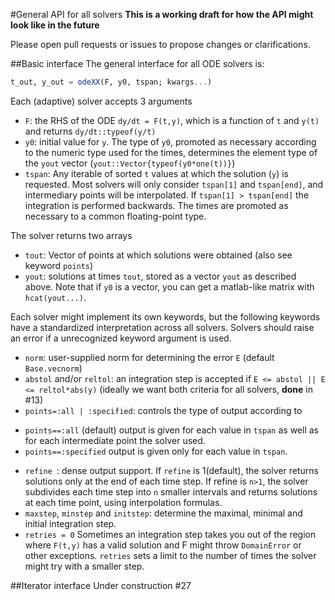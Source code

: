 #General API for all solvers
**This is a working draft for how the API might look like in the future**

Please open pull requests or issues to propose changes or clarifications.

##Basic interface
The general interface for all ODE solvers is:

```julia
t_out, y_out = odeXX(F, y0, tspan; kwargs...)
```

Each (adaptive) solver accepts 3 arguments

- `F`: the RHS of the ODE `dy/dt = F(t,y)`, which is a function of `t` and `y(t)` and returns `dy/dt::typeof(y/t)`
- `y0`: initial value for `y`. The type of `y0`, promoted as necessary according to the numeric type used for the times, determines the element type of the `yout` vector (`yout::Vector{typeof(y0*one(t))}`)
- `tspan`: Any iterable of sorted `t` values at which the solution (`y`) is requested. Most solvers will only consider `tspan[1]` and `tspan[end]`, and intermediary points will be interpolated. If `tspan[1] > tspan[end]` the integration is performed backwards.   The times are promoted as necessary to a common floating-point type.

The solver returns two arrays

- `tout`: Vector of points at which solutions were obtained (also see keyword `points`)
- `yout`: solutions at times `tout`, stored as a vector `yout` as described above. Note that if `y0` is a vector, you can get a matlab-like matrix with `hcat(yout...)`.

Each solver might implement its own keywords, but the following keywords have a standardized interpretation across all solvers. Solvers should raise an error if a unrecognized keyword argument is used.

- `norm`: user-supplied norm for determining the error `E` (default `Base.vecnorm`)
- `abstol` and/or `reltol`: an integration step is accepted if `E <= abstol || E <= reltol*abs(y)` (ideally we want both criteria for all solvers, **done** in #13)
- `points=:all | :specified`: controls the type of output according to
 * `points==:all` (default) output is given for each value in `tspan` as well as for each intermediate point the solver used. 
 * `points==:specified` output is given only for each value in `tspan`.
- `refine `: dense output support. If `refine` is 1(default), the solver returns solutions only at the end of each time step. If refine is `n>1`, the solver subdivides each time step into `n` smaller intervals and returns solutions at each time point, using interpolation formulas.
- `maxstep`, `minstep` and `initstep`: determine the maximal, minimal and initial integration step.
- `retries = 0` Sometimes an integration step takes you out of the region where `F(t,y)` has a valid solution and F might throw `DomainError` or other exceptions. `retries` sets a limit to the number of times the solver might try with a smaller step. 

##Iterator interface
Under construction #27
